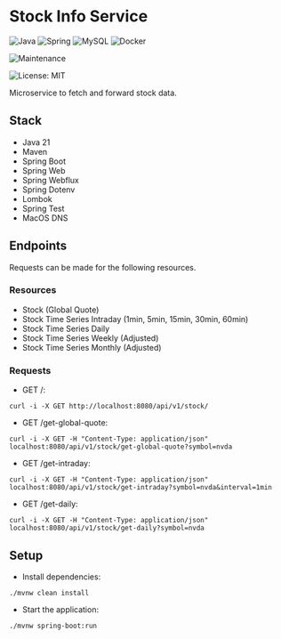 # Stock Info Service

![Java](https://img.shields.io/badge/java-%23ED8B00.svg?style=for-the-badge&logo=openjdk&logoColor=white) ![Spring](https://img.shields.io/badge/spring-%236DB33F.svg?style=for-the-badge&logo=spring&logoColor=white) ![MySQL](https://img.shields.io/badge/mysql-4479A1.svg?style=for-the-badge&logo=mysql&logoColor=white) ![Docker](https://img.shields.io/badge/docker-%230db7ed.svg?style=for-the-badge&logo=docker&logoColor=white)

![Maintenance](https://img.shields.io/badge/Maintained%3F-yes-green.svg)

![License: MIT](https://img.shields.io/badge/License-MIT-yellow.svg)

Microservice to fetch and forward stock data.

## Stack

- Java 21
- Maven
- Spring Boot
- Spring Web
- Spring Webflux
- Spring Dotenv
- Lombok
- Spring Test
- MacOS DNS

## Endpoints

Requests can be made for the following resources.

### Resources

- Stock (Global Quote)
- Stock Time Series Intraday (1min, 5min, 15min, 30min, 60min)
- Stock Time Series Daily
- Stock Time Series Weekly (Adjusted)
- Stock Time Series Monthly (Adjusted)

### Requests

- GET /:
```
curl -i -X GET http://localhost:8080/api/v1/stock/
```

- GET /get-global-quote: 
```
curl -i -X GET -H "Content-Type: application/json" localhost:8080/api/v1/stock/get-global-quote?symbol=nvda
```

- GET /get-intraday:
```
curl -i -X GET -H "Content-Type: application/json" localhost:8080/api/v1/stock/get-intraday?symbol=nvda&interval=1min
```

- GET /get-daily:
```
curl -i -X GET -H "Content-Type: application/json" localhost:8080/api/v1/stock/get-daily?symbol=nvda
```

## Setup

- Install dependencies:
```
./mvnw clean install
```
- Start the application:
```
./mvnw spring-boot:run
```
